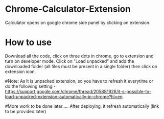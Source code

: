 # Chrome-Calculator-Extension
Calculator opens on google chrome side panel by clicking on extension.

# How to use
Download all the code, click on three dots in chrome, go to extension and turn on developer mode. Click on "Load unpacked" and add the downloaded folder (all files must be present in a single folder) then click on extension icon.

#Note:
As it is unpacked extension, so you have to refresh it everytime or do the following setting - https://support.google.com/chrome/thread/205881926/it-s-possible-to-load-unpacked-extension-automatically-in-chrome?hl=en.

#More work to be done  later..... 
After deploying, it refresh automatically (link to be provided later)
